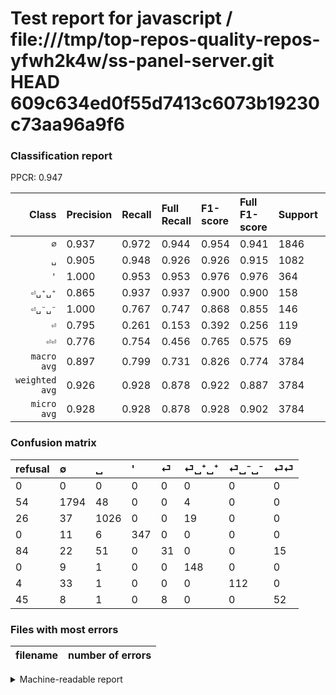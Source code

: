 # Test report for javascript / file:///tmp/top-repos-quality-repos-yfwh2k4w/ss-panel-server.git HEAD 609c634ed0f55d7413c6073b19230c73aa96a9f6

### Classification report

PPCR: 0.947

| Class | Precision | Recall | Full Recall | F1-score | Full F1-score | Support | Full Support | PPCR |
|------:|:----------|:-------|:------------|:---------|:---------|:--------|:-------------|:-----|
| `∅` | 0.937| 0.972| 0.944| 0.954| 0.941| 1846| 1900| 0.972 |
| `␣` | 0.905| 0.948| 0.926| 0.926| 0.915| 1082| 1108| 0.977 |
| `'` | 1.000| 0.953| 0.953| 0.976| 0.976| 364| 364| 1.000 |
| `⏎␣⁺␣⁺` | 0.865| 0.937| 0.937| 0.900| 0.900| 158| 158| 1.000 |
| `⏎␣⁻␣⁻` | 1.000| 0.767| 0.747| 0.868| 0.855| 146| 150| 0.973 |
| `⏎` | 0.795| 0.261| 0.153| 0.392| 0.256| 119| 203| 0.586 |
| `⏎⏎` | 0.776| 0.754| 0.456| 0.765| 0.575| 69| 114| 0.605 |
| `macro avg` | 0.897| 0.799| 0.731| 0.826| 0.774| 3784| 3997| 0.947 |
| `weighted avg` | 0.926| 0.928| 0.878| 0.922| 0.887| 3784| 3997| 0.947 |
| `micro avg` | 0.928| 0.928| 0.878| 0.928| 0.902| 3784| 3997| 0.947 |

### Confusion matrix

|refusal|  ∅| ␣| '| ⏎| ⏎␣⁺␣⁺| ⏎␣⁻␣⁻| ⏎⏎| 
|:---|:---|:---|:---|:---|:---|:---|:---|
|0 |0 |0 |0 |0 |0 |0 |0 |
|54 |1794 |48 |0 |0 |4 |0 |0 |
|26 |37 |1026 |0 |0 |19 |0 |0 |
|0 |11 |6 |347 |0 |0 |0 |0 |
|84 |22 |51 |0 |31 |0 |0 |15 |
|0 |9 |1 |0 |0 |148 |0 |0 |
|4 |33 |1 |0 |0 |0 |112 |0 |
|45 |8 |1 |0 |8 |0 |0 |52 |

### Files with most errors

| filename | number of errors|
|:----:|:-----|

<details>
    <summary>Machine-readable report</summary>
```json
{
  "cl_report": {"\u0027": {"f1-score": 0.9760900140646975, "precision": 1.0, "recall": 0.9532967032967034, "support": 364}, "macro avg": {"f1-score": 0.825908880219556, "precision": 0.8969363219824681, "recall": 0.7987616029050967, "support": 3784}, "micro avg": {"f1-score": 0.9275898520084567, "precision": 0.9275898520084567, "recall": 0.9275898520084567, "support": 3784}, "weighted avg": {"f1-score": 0.9215509635344841, "precision": 0.9260323002758466, "recall": 0.9275898520084567, "support": 3784}, "\u2205": {"f1-score": 0.9542553191489361, "precision": 0.9373040752351097, "recall": 0.971830985915493, "support": 1846}, "\u23ce": {"f1-score": 0.3924050632911393, "precision": 0.7948717948717948, "recall": 0.2605042016806723, "support": 119}, "\u23ce\u23ce": {"f1-score": 0.7647058823529411, "precision": 0.7761194029850746, "recall": 0.7536231884057971, "support": 69}, "\u23ce\u2423\u207a\u2423\u207a": {"f1-score": 0.8996960486322189, "precision": 0.8654970760233918, "recall": 0.9367088607594937, "support": 158}, "\u23ce\u2423\u207b\u2423\u207b": {"f1-score": 0.8682170542635659, "precision": 1.0, "recall": 0.7671232876712328, "support": 146}, "\u2423": {"f1-score": 0.9259927797833934, "precision": 0.9047619047619048, "recall": 0.9482439926062847, "support": 1082}},
  "cl_report_full": {"\u0027": {"f1-score": 0.9760900140646975, "precision": 1.0, "recall": 0.9532967032967034, "support": 364}, "macro avg": {"f1-score": 0.7739329627968888, "precision": 0.8969363219824681, "recall": 0.7308178924721644, "support": 3997}, "micro avg": {"f1-score": 0.9021976609690271, "precision": 0.9275898520084567, "recall": 0.8781586189642232, "support": 3997}, "weighted avg": {"f1-score": 0.8868452652104443, "precision": 0.9216760214495541, "recall": 0.8781586189642232, "support": 3997}, "\u2205": {"f1-score": 0.940744625065548, "precision": 0.9373040752351097, "recall": 0.9442105263157895, "support": 1900}, "\u23ce": {"f1-score": 0.256198347107438, "precision": 0.7948717948717948, "recall": 0.15270935960591134, "support": 203}, "\u23ce\u23ce": {"f1-score": 0.5745856353591159, "precision": 0.7761194029850746, "recall": 0.45614035087719296, "support": 114}, "\u23ce\u2423\u207a\u2423\u207a": {"f1-score": 0.8996960486322189, "precision": 0.8654970760233918, "recall": 0.9367088607594937, "support": 158}, "\u23ce\u2423\u207b\u2423\u207b": {"f1-score": 0.8549618320610688, "precision": 1.0, "recall": 0.7466666666666667, "support": 150}, "\u2423": {"f1-score": 0.9152542372881356, "precision": 0.9047619047619048, "recall": 0.9259927797833934, "support": 1108}},
  "ppcr": 0.9467100325243933
}
```
</details>
